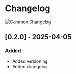 # Changelog
[![Common Changelog](https://common-changelog.org/badge.svg)](https://common-changelog.org)

## [0.2.0] - 2025-04-05

### Added

- Added versioning
- Added changelog
